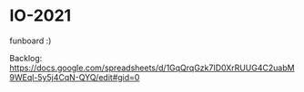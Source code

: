 # IO-2021
funboard :)

Backlog: https://docs.google.com/spreadsheets/d/1GqQrqGzk7ID0XrRUUG4C2uabM9WEql-5y5j4CqN-QYQ/edit#gid=0
